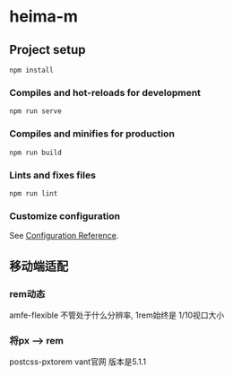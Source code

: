 # heima-m

## Project setup
```
npm install
```

### Compiles and hot-reloads for development
```
npm run serve
```

### Compiles and minifies for production
```
npm run build
```

### Lints and fixes files
```
npm run lint
```

### Customize configuration
See [Configuration Reference](https://cli.vuejs.org/config/).

## 移动端适配
### rem动态
amfe-flexible
不管处于什么分辨率, 1rem始终是 1/10视口大小

### 将px --> rem
postcss-pxtorem
vant官网
版本是5.1.1
